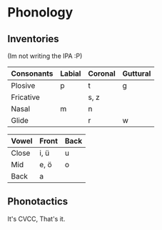 Phonology
=========

## Inventories

(Im not writing the IPA :P)

| Consonants | Labial | Coronal | Guttural |
|------------|--------|---------|----------|
| Plosive    | p      | t       | g        |
| Fricative  |        | s, z    |          |
| Nasal      | m      | n       |          |
| Glide      |        | r       | w        |

| Vowel | Front | Back |
|-------|-------|------|
| Close | i, ü  | u    |
| Mid   | e, ö  | o    |
| Back  | a     |      |

## Phonotactics

It's CVCC, That's it.